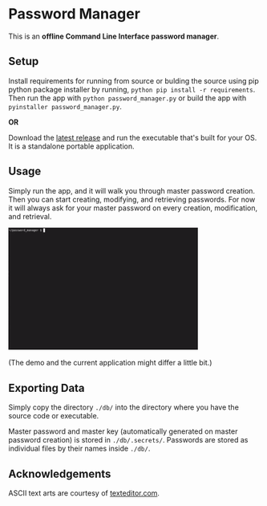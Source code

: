 # Password Manager

This is an **offline Command Line Interface password manager**.

## Setup

Install requirements for running from source or bulding the source using pip
python package installer by running, `python pip install -r requirements`. Then
run the app with `python password_manager.py` or build the app with
`pyinstaller password_manager.py`.

**OR**

Download the [latest
release](https://github.com/aranggitoar/password_manager/releases) and run the
executable that's built for your OS. It is a standalone portable application.

## Usage

Simply run the app, and it will walk you through master password creation. Then
you can start creating, modifying, and retrieving passwords. For now it will
always ask for your master password on every creation, modification, and
retrieval.

<img alt="Demo of the application." src="./demo.gif" width="75%"/>

(The demo and the current application might differ a little bit.)

## Exporting Data

Simply copy the directory `./db/` into the directory where you have the source
code or executable.

Master password and master key (automatically generated on master password
creation) is stored in `./db/.secrets/`. Passwords are stored as individual
files by their names inside `./db/`.

## Acknowledgements

ASCII text arts are courtesy of [texteditor.com](https://texteditor.com/multiline-text-art/).
